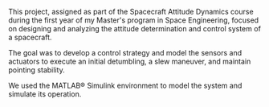 This project, assigned as part of the Spacecraft Attitude Dynamics course during the first year of my Master's program in Space Engineering, focused on designing and analyzing the attitude determination and control system of a spacecraft.

The goal was to develop a control strategy and model the sensors and actuators to execute an initial detumbling, a slew maneuver, and maintain pointing stability.

We used the MATLAB® Simulink environment to model the system and simulate its operation.
